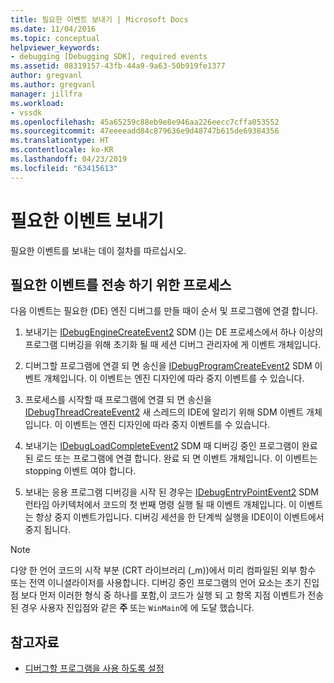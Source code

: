 ```yaml
---
title: 필요한 이벤트 보내기 | Microsoft Docs
ms.date: 11/04/2016
ms.topic: conceptual
helpviewer_keywords:
- debugging [Debugging SDK], required events
ms.assetid: 08319157-43fb-44a9-9a63-50b919fe1377
author: gregvanl
ms.author: gregvanl
manager: jillfra
ms.workload:
- vssdk
ms.openlocfilehash: 45a65259c88eb9e8e946aa226eecc7cffa053552
ms.sourcegitcommit: 47eeeeadd84c879636e9d48747b615de69384356
ms.translationtype: HT
ms.contentlocale: ko-KR
ms.lasthandoff: 04/23/2019
ms.locfileid: "63415613"
---
```

# <a name="send-the-required-events"></a>필요한 이벤트 보내기
필요한 이벤트를 보내는 데이 절차를 따르십시오.

## <a name="process-for-sending-required-events"></a>필요한 이벤트를 전송 하기 위한 프로세스
 다음 이벤트는 필요한 (DE) 엔진 디버그를 만들 때이 순서 및 프로그램에 연결 합니다.

1. 보내기는 [IDebugEngineCreateEvent2](../../extensibility/debugger/reference/idebugenginecreateevent2.md) SDM ()는 DE 프로세스에서 하나 이상의 프로그램 디버깅을 위해 초기화 될 때 세션 디버그 관리자에 게 이벤트 개체입니다.

2. 디버그할 프로그램에 연결 되 면 송신을 [IDebugProgramCreateEvent2](../../extensibility/debugger/reference/idebugprogramcreateevent2.md) SDM 이벤트 개체입니다. 이 이벤트는 엔진 디자인에 따라 중지 이벤트를 수 있습니다.

3. 프로세스를 시작할 때 프로그램에 연결 되 면 송신을 [IDebugThreadCreateEvent2](../../extensibility/debugger/reference/idebugthreadcreateevent2.md) 새 스레드의 IDE에 알리기 위해 SDM 이벤트 개체입니다. 이 이벤트는 엔진 디자인에 따라 중지 이벤트를 수 있습니다.

4. 보내기는 [IDebugLoadCompleteEvent2](../../extensibility/debugger/reference/idebugloadcompleteevent2.md) SDM 때 디버깅 중인 프로그램이 완료 된 로드 또는 프로그램에 연결 합니다. 완료 되 면 이벤트 개체입니다. 이 이벤트는 stopping 이벤트 여야 합니다.

5. 보내는 응용 프로그램 디버깅을 시작 된 경우는 [IDebugEntryPointEvent2](../../extensibility/debugger/reference/idebugentrypointevent2.md) SDM 런타임 아키텍처에서 코드의 첫 번째 명령 실행 될 때 이벤트 개체입니다. 이 이벤트는 항상 중지 이벤트가입니다. 디버깅 세션을 한 단계씩 실행을 IDE이이 이벤트에서 중지 됩니다.

> [!NOTE]
> 다양 한 언어 코드의 시작 부분 (CRT 라이브러리 (_m))에서 미리 컴파일된 외부 함수 또는 전역 이니셜라이저를 사용합니다. 디버깅 중인 프로그램의 언어 요소는 초기 진입점 보다 먼저 이러한 형식 중 하나를 포함,이 코드가 실행 되 고 항목 지점 이벤트가 전송 된 경우 사용자 진입점와 같은 **주** 또는 `WinMain`에 에 도달 했습니다.

## <a name="see-also"></a>참고자료
- [디버그할 프로그램을 사용 하도록 설정](../../extensibility/debugger/enabling-a-program-to-be-debugged.md)